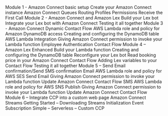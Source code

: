Module 1 - Amazon Connect basic setup
Create your Amazon Connect instance
Amazon Connect Queues
Routing Profiles
Permissions
Receive the First Call
Module 2 - Amazon Connect and Amazon Lex
Build your Lex bot
Integrate your Lex bot with Amazon Connect
Testing it all together
Module 3 - Amazon Connect Dynamic Contact Flow
AWS Lambda role and policy for Amazon DynamoDB access
Creating and configuring the DynamoDB table
AWS Lambda Integration
Giving Amazon Connect permission to invoke your Lambda function
Employee Authentication Contact Flow
Module 4 – Amazon Lex Enhanced
Build your Lambda function
Creating and configuring the DynamoDB table
Reconfigure your Lex bot
Read booking price in your Amazon Connect Contact Flow
Adding Lex variables to your Contact Flow
Testing it all together
Module 5 – Send Email confirmation/Send SMS confirmation
Email
AWS Lambda role and policy for AWS SES Send Email
Giving Amazon Connect permission to invoke your Lambda function
Update Amazon Connect Contact Flow
SMS
AWS Lambda role and policy for AWS SNS Publish
Giving Amazon Connect permission to invoke your Lambda function
Update Amazon Connect Contact Flow
Module 6 – Integrate CCP into a custom web page
Amazon Connect Streams
Getting Started – Downloading Streams
Initialization
Event Subscription
Simple – Serverless – Custom CCP